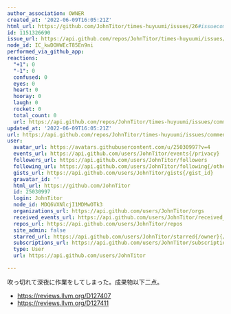 ```yaml
---
author_association: OWNER
created_at: '2022-06-09T16:05:21Z'
html_url: https://github.com/JohnTitor/times-huyuumi/issues/26#issuecomment-1151326690
id: 1151326690
issue_url: https://api.github.com/repos/JohnTitor/times-huyuumi/issues/26
node_id: IC_kwDOHWEcT85En9ni
performed_via_github_app: 
reactions:
  "+1": 0
  "-1": 0
  confused: 0
  eyes: 0
  heart: 0
  hooray: 0
  laugh: 0
  rocket: 0
  total_count: 0
  url: https://api.github.com/repos/JohnTitor/times-huyuumi/issues/comments/1151326690/reactions
updated_at: '2022-06-09T16:05:21Z'
url: https://api.github.com/repos/JohnTitor/times-huyuumi/issues/comments/1151326690
user:
  avatar_url: https://avatars.githubusercontent.com/u/25030997?v=4
  events_url: https://api.github.com/users/JohnTitor/events{/privacy}
  followers_url: https://api.github.com/users/JohnTitor/followers
  following_url: https://api.github.com/users/JohnTitor/following{/other_user}
  gists_url: https://api.github.com/users/JohnTitor/gists{/gist_id}
  gravatar_id: ''
  html_url: https://github.com/JohnTitor
  id: 25030997
  login: JohnTitor
  node_id: MDQ6VXNlcjI1MDMwOTk3
  organizations_url: https://api.github.com/users/JohnTitor/orgs
  received_events_url: https://api.github.com/users/JohnTitor/received_events
  repos_url: https://api.github.com/users/JohnTitor/repos
  site_admin: false
  starred_url: https://api.github.com/users/JohnTitor/starred{/owner}{/repo}
  subscriptions_url: https://api.github.com/users/JohnTitor/subscriptions
  type: User
  url: https://api.github.com/users/JohnTitor

---
```

吹っ切れて深夜に作業をしてしまった。成果物以下二点。

- https://reviews.llvm.org/D127407
- https://reviews.llvm.org/D127411